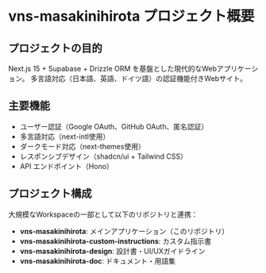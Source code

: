 # vns-masakinihirota プロジェクト概要

## プロジェクトの目的
Next.js 15 + Supabase + Drizzle ORM を基盤とした現代的なWebアプリケーション。
多言語対応（日本語、英語、ドイツ語）の認証機能付きWebサイト。

## 主要機能
- ユーザー認証（Google OAuth、GitHub OAuth、匿名認証）
- 多言語対応（next-intl使用）
- ダークモード対応（next-themes使用）
- レスポンシブデザイン（shadcn/ui + Tailwind CSS）
- API エンドポイント（Hono）

## プロジェクト構成
大規模なWorkspaceの一部として以下のリポジトリと連携：
- **vns-masakinihirota**: メインアプリケーション（このリポジトリ）
- **vns-masakinihirota-custom-instructions**: カスタム指示書
- **vns-masakinihirota-design**: 設計書・UI/UXガイドライン
- **vns-masakinihirota-doc**: ドキュメント・用語集